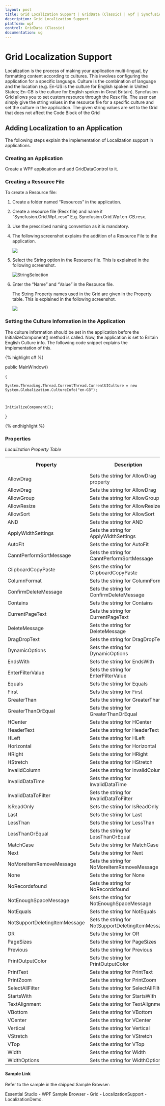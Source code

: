 ```yaml
---
layout: post
title: Grid Localization Support | GridData (Classic) | wpf | Syncfusion
description: Grid Localization Support
platform: wpf
control: GridData (Classic)
documentation: ug
---
```

# Grid Localization Support

Localization is the process of making your application multi-lingual, by formatting content according to cultures. This involves configuring the application for a specific language. Culture is the combination of language and the location (e.g. En-US is the culture for English spoken in  United States; En-GB is the culture for English spoken in  Great Britain). Syncfusion Grid allows you to set custom resource through the Resx file. The user can simply give the string values in the resource file for a specific culture and set the culture in the application. The given string values are set to the Grid that does not affect the Code Block of the Grid

## Adding Localization to an Application 

The following steps explain the implementation of Localization support in applications.

### Creating an Application

Create a WPF application and add GridDataControl to it. 

### Creating a Resource File

To create a Resource file:

1. Create a folder named “Resources” in the application. 
2. Create a resource file (Resx file) and name it “Syncfusion.Grid.Wpf.<your culture info name>.resx” E.g. Syncfusion.Grid.Wpf.en-GB.resx. 
3. Use the prescribed naming convention as it is mandatory. 
4. The following screenshot explains the addition of a Resource File to the application. 

   ![](Getting-Started_images/Getting-Started_img159.png)

5. Select the String option in the Resource file. This is explained in the following screenshot.

   ![StringSelection](Getting-Started_images/Getting-Started_img160.png)

6. Enter the “Name” and “Value” in the Resource file. 

   The String Property names used in the Grid are given in the Property table. This is explained in the following screenshot.

   ![](Getting-Started_images/Getting-Started_img161.png)

   
### Setting the Culture Information in the Application

The culture information should be set in the application before the InitializeComponent() method is called. Now, the application is set to Britain English Culture info. The following code snippet explains the implementation of this.


{% highlight c# %}

public MainWindow()

{

	System.Threading.Thread.CurrentThread.CurrentUICulture = new               System.Globalization.CultureInfo("en-GB");



	InitializeComponent();

}

{% endhighlight %}

### Properties

_Localization Property Table_

<table>
<tr>
<th>
Property</th><th>
Description</th><th>
Type</th><th>
Data Type</th></tr>
<tr>
<td>
AllowDrag</td><td>
Sets the string for AllowDrag property</td><td>
static</td><td>
string</td></tr>
<tr>
<td>
AllowDrag</td><td>
Sets the string for AllowDrag</td><td>
static</td><td>
string</td></tr>
<tr>
<td>
AllowGroup</td><td>
Sets the string for AllowGroup</td><td>
static</td><td>
string</td></tr>
<tr>
<td>
AllowResize</td><td>
Sets the string for AllowResize</td><td>
static</td><td>
string</td></tr>
<tr>
<td>
AllowSort</td><td>
Sets the string for  AllowSort</td><td>
static</td><td>
string</td></tr>
<tr>
<td>
AND</td><td>
Sets the string for AND</td><td>
static</td><td>
string</td></tr>
<tr>
<td>
ApplyWidthSettings</td><td>
Sets the string for ApplyWidthSettings</td><td>
static</td><td>
string</td></tr>
<tr>
<td>
AutoFit</td><td>
Sets the string for AutoFit</td><td>
static</td><td>
string</td></tr>
<tr>
<td>
CanntPerformSortMessage</td><td>
Sets the string for CanntPerformSortMessage</td><td>
static</td><td>
string</td></tr>
<tr>
<td>
ClipboardCopyPaste</td><td>
Sets the string for ClipboardCopyPaste</td><td>
static</td><td>
string</td></tr>
<tr>
<td>
ColumnFormat</td><td>
Sets the string for ColumnFormat</td><td>
static</td><td>
string</td></tr>
<tr>
<td>
ConfirmDeleteMessage</td><td>
Sets the string for ConfirmDeleteMessage</td><td>
static</td><td>
string</td></tr>
<tr>
<td>
Contains</td><td>
Sets the string for Contains</td><td>
static</td><td>
string</td></tr>
<tr>
<td>
CurrentPageText</td><td>
Sets the string for CurrentPageText</td><td>
static</td><td>
string</td></tr>
<tr>
<td>
DeleteMessage</td><td>
Sets the string for DeleteMessage</td><td>
static</td><td>
string</td></tr>
<tr>
<td>
DragDropText</td><td>
Sets the string for DragDropText</td><td>
static</td><td>
string</td></tr>
<tr>
<td>
DynamicOptions</td><td>
Sets the string for DynamicOptions</td><td>
static</td><td>
string</td></tr>
<tr>
<td>
EndsWith</td><td>
Sets the string for EndsWith</td><td>
static</td><td>
string</td></tr>
<tr>
<td>
EnterFilterValue</td><td>
Sets the string for EnterFilterValue</td><td>
static</td><td>
string</td></tr>
<tr>
<td>
Equals</td><td>
Sets the string for Equals</td><td>
static</td><td>
string</td></tr>
<tr>
<td>
First</td><td>
Sets the string for First</td><td>
static</td><td>
string</td></tr>
<tr>
<td>
GreaterThan</td><td>
Sets the string for GreaterThan</td><td>
static</td><td>
string</td></tr>
<tr>
<td>
GreaterThanOrEqual</td><td>
Sets the string for GreaterThanOrEqual</td><td>
static</td><td>
string</td></tr>
<tr>
<td>
HCenter</td><td>
Sets the string for HCenter</td><td>
static</td><td>
string</td></tr>
<tr>
<td>
HeaderText</td><td>
Sets the string for HeaderText</td><td>
static</td><td>
string</td></tr>
<tr>
<td>
HLeft</td><td>
Sets the string for HLeft</td><td>
static</td><td>
string</td></tr>
<tr>
<td>
Horizontal</td><td>
Sets the string for Horizontal</td><td>
static</td><td>
string</td></tr>
<tr>
<td>
HRight</td><td>
Sets the string for HRight</td><td>
static</td><td>
string</td></tr>
<tr>
<td>
HStretch</td><td>
Sets the string for HStretch</td><td>
static</td><td>
string</td></tr>
<tr>
<td>
InvalidColumn</td><td>
Sets the string for InvalidColumn</td><td>
static</td><td>
string</td></tr>
<tr>
<td>
InvalidDataTime</td><td>
Sets the string for InvalidDataTime</td><td>
static</td><td>
string</td></tr>
<tr>
<td>
InvalidDataToFilter</td><td>
Sets the string for InvalidDataToFilter</td><td>
static</td><td>
string</td></tr>
<tr>
<td>
IsReadOnly</td><td>
Sets the string for IsReadOnly</td><td>
static</td><td>
string</td></tr>
<tr>
<td>
Last</td><td>
Sets the string for Last</td><td>
static</td><td>
string</td></tr>
<tr>
<td>
LessThan</td><td>
Sets the string for LessThan</td><td>
static</td><td>
string</td></tr>
<tr>
<td>
LessThanOrEqual</td><td>
Sets the string for LessThanOrEqual</td><td>
static</td><td>
string</td></tr>
<tr>
<td>
MatchCase</td><td>
Sets the string for MatchCase</td><td>
static</td><td>
string</td></tr>
<tr>
<td>
Next</td><td>
Sets the string for Next</td><td>
static</td><td>
string</td></tr>
<tr>
<td>
NoMoreItemRemoveMessage</td><td>
Sets the string for NoMoreItemRemoveMessage</td><td>
static</td><td>
string</td></tr>
<tr>
<td>
None</td><td>
Sets the string for None</td><td>
static</td><td>
string</td></tr>
<tr>
<td>
NoRecordsfound</td><td>
Sets the string for NoRecordsfound</td><td>
static</td><td>
string</td></tr>
<tr>
<td>
NotEnoughSpaceMessage</td><td>
Sets the string for NotEnoughSpaceMessage</td><td>
static</td><td>
string</td></tr>
<tr>
<td>
NotEquals</td><td>
Sets the string for NotEquals</td><td>
static</td><td>
string</td></tr>
<tr>
<td>
NotSupportDeletingItemMessage</td><td>
Sets the string for  NotSupportDeletingItemMessage</td><td>
static</td><td>
string</td></tr>
<tr>
<td>
OR</td><td>
Sets the string for OR</td><td>
static</td><td>
string</td></tr>
<tr>
<td>
PageSizes</td><td>
Sets the string for PageSizes</td><td>
static</td><td>
string</td></tr>
<tr>
<td>
Previous</td><td>
Sets the string for Previous</td><td>
static</td><td>
string</td></tr>
<tr>
<td>
PrintOutputColor</td><td>
Sets the string for PrintOutputColor</td><td>
static</td><td>
string</td></tr>
<tr>
<td>
PrintText</td><td>
Sets the string for PrintText</td><td>
static</td><td>
string</td></tr>
<tr>
<td>
PrintZoom</td><td>
Sets the string for PrintZoom</td><td>
static</td><td>
string</td></tr>
<tr>
<td>
SelectAllFilter</td><td>
Sets the string for SelectAllFilter</td><td>
static</td><td>
string</td></tr>
<tr>
<td>
StartsWith</td><td>
Sets the string for StartsWith</td><td>
static</td><td>
string</td></tr>
<tr>
<td>
TextAlignment</td><td>
Sets the string for TextAlignment</td><td>
static</td><td>
string</td></tr>
<tr>
<td>
VBottom</td><td>
Sets the string for VBottom</td><td>
static</td><td>
string</td></tr>
<tr>
<td>
VCenter</td><td>
Sets the string for VCenter</td><td>
static</td><td>
string</td></tr>
<tr>
<td>
Vertical</td><td>
Sets the string for Vertical</td><td>
static</td><td>
string</td></tr>
<tr>
<td>
VStretch</td><td>
Sets the string for VStretch</td><td>
static</td><td>
string</td></tr>
<tr>
<td>
VTop</td><td>
Sets the string for VTop</td><td>
static</td><td>
string</td></tr>
<tr>
<td>
Width</td><td>
Sets the string for Width</td><td>
static</td><td>
string</td></tr>
<tr>
<td>
WidthOptions</td><td>
Sets the string for WidthOptions</td><td>
static</td><td>
string</td></tr>
</table>


#### Sample Link

Refer to the sample in the shipped Sample Browser: 

Essential Studio - WPF Sample Browser - Grid -  LocalizationSupport - LocalizationDemo.
